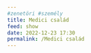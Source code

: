 ```yaml
---
#zenetöri #személy
title: Medici család
feed: show
date: 2022-12-23 17:30
permalink: /Medici család
---
```

